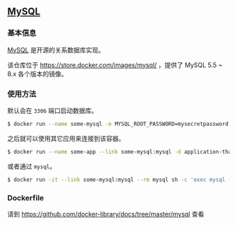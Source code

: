## [MySQL](https://store.docker.com/images/mysql/)

### 基本信息

[MySQL](https://en.wikipedia.org/wiki/MySQL) 是开源的关系数据库实现。

该仓库位于 https://store.docker.com/images/mysql/ ，提供了 MySQL 5.5 ~ 8.x 各个版本的镜像。

### 使用方法

默认会在 `3306` 端口启动数据库。

```bash
$ docker run --name some-mysql -e MYSQL_ROOT_PASSWORD=mysecretpassword -d mysql
```

之后就可以使用其它应用来连接到该容器。

```bash
$ docker run --name some-app --link some-mysql:mysql -d application-that-uses-mysql
```

或者通过 `mysql`。

```bash
$ docker run -it --link some-mysql:mysql --rm mysql sh -c 'exec mysql -h"$MYSQL_PORT_3306_TCP_ADDR" -P"$MYSQL_PORT_3306_TCP_PORT" -uroot -p"$MYSQL_ENV_MYSQL_ROOT_PASSWORD"'
```

### Dockerfile

请到 https://github.com/docker-library/docs/tree/master/mysql 查看
